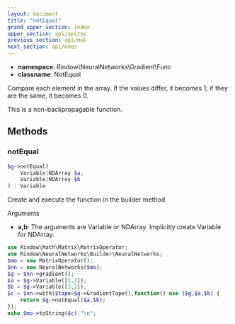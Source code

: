 ```yaml
---
layout: document
title: "notEqual"
grand_upper_section: index
upper_section: api/apitoc
previous_section: api/mul
next_section: api/ones
---
```


- **namespace**: Rindow\NeuralNetworks\Gradient\Func
- **classname**: NotEqual

Compare each element in the array. If the values differ, it becomes 1; if they are the same, it becomes 0.

This is a non-backpropagable function.

Methods
-------

### notEqual
```php
$g->notEqual(
    Variable|NDArray $a,
    Variable|NDArray $b
) : Variable
```
Create and execute the function in the builder method

Arguments

- **a,b**: The arguments are Variable or NDArray. Implicitly create Variable for NDArray. 


```php
use Rindow\Math\Matrix\MatrixOperator;
use Rindow\NeuralNetworks\Builder\NeuralNetworks;
$mo = new MatrixOperator();
$nn = new NeuralNetworks($mo);
$g = $nn->gradient();
$a = $g->Variable([1,2]);
$b = $g->Variable([3,2]);
$c = $nn->with($tape=$g->GradientTape(),function() use ($g,$a,$b) {
    return $g->notEqual($a,$b);
});
echo $mo->toString($c)."\n";
```
